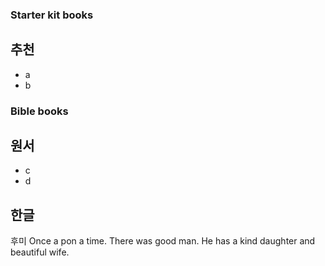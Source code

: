 
### Starter kit books

## 추천
- a
- b

### Bible books
## 원서
- c
- d

## 한글
후미
  Once a pon a time.
  There was good man.
  He has a kind daughter
  and beautiful wife.



